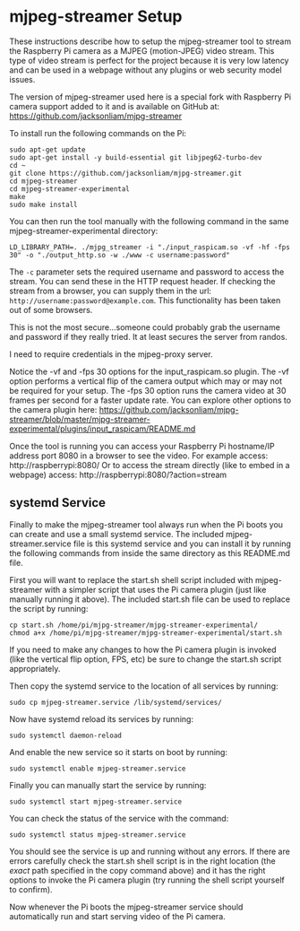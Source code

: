 # mjpeg-streamer Setup

These instructions describe how to setup the mjpeg-streamer tool to stream the
Raspberry Pi camera as a MJPEG (motion-JPEG) video stream.  This type of video
stream is perfect for the project because it is very low latency and can be
used in a webpage without any plugins or web security model issues.

The version of mjpeg-streamer used here is a special fork with Raspberry Pi
camera support added to it and is available on GitHub at: https://github.com/jacksonliam/mjpg-streamer

To install run the following commands on the Pi:

    sudo apt-get update
    sudo apt-get install -y build-essential git libjpeg62-turbo-dev
    cd ~
    git clone https://github.com/jacksonliam/mjpg-streamer.git
    cd mjpeg-streamer
    cd mjpeg-streamer-experimental
    make
    sudo make install

You can then run the tool manually with the following command in the same
mjpeg-streamer-experimental directory:

    LD_LIBRARY_PATH=. ./mjpg_streamer -i "./input_raspicam.so -vf -hf -fps 30" -o "./output_http.so -w ./www -c username:password"

The `-c` parameter sets the required username and password to access the stream. 
You can send these in the HTTP request header. If checking the stream from a browser, you can supply them in the url:
`http://username:password@example.com`. This functionality has been taken out of some browsers.

This is not the most secure...someone could probably grab the username and password if they really tried. It at least secures the server from randos.

I need to require credentials in the mjpeg-proxy server. 

Notice the -vf and -fps 30 options for the input_raspicam.so plugin.  The -vf
option performs a vertical flip of the camera output which may or may not be required
for your setup.  The -fps 30 option runs the camera video at 30 frames per second
for a faster update rate.  You can explore other options to the camera plugin
here: https://github.com/jacksonliam/mjpg-streamer/blob/master/mjpg-streamer-experimental/plugins/input_raspicam/README.md

Once the tool is running you can access your Raspberry Pi hostname/IP address
port 8080 in a browser to see the video.  For example access: http://raspberrypi:8080/
Or to access the stream directly (like to embed in a webpage) access: http://raspberrypi:8080/?action=stream

## systemd Service

Finally to make the mjpeg-streamer tool always run when the Pi boots you can create
and use a small systemd service.  The included mjpeg-streamer.service file is this
systemd service and you can install it by running the following commands from inside
the same directory as this README.md file.

First you will want to replace the start.sh shell script included with mjpeg-streamer
with a simpler script that uses the Pi camera plugin (just like manually running it
above).  The included start.sh file can be used to replace the script by running:

    cp start.sh /home/pi/mjpg-streamer/mjpg-streamer-experimental/
    chmod a+x /home/pi/mjpg-streamer/mjpg-streamer-experimental/start.sh

If you need to make any changes to how the Pi camera plugin is invoked (like the
vertical flip option, FPS, etc) be sure to change the start.sh script appropriately.

Then copy the systemd service to the location of all services by running:

    sudo cp mjpeg-streamer.service /lib/systemd/services/

Now have systemd reload its services by running:

    sudo systemctl daemon-reload

And enable the new service so it starts on boot by running:

    sudo systemctl enable mjpeg-streamer.service

Finally you can manually start the service by running:

    sudo systemctl start mjpeg-streamer.service

You can check the status of the service with the command:

    sudo systemctl status mjpeg-streamer.service

You should see the service is up and running without any errors.  If there are errors
carefully check the start.sh shell script is in the right location (the _exact_ path
specified in the copy command above) and it has the right options to invoke the Pi
camera plugin (try running the shell script yourself to confirm).

Now whenever the Pi boots the mjpeg-streamer service should automatically run and
start serving video of the Pi camera.
